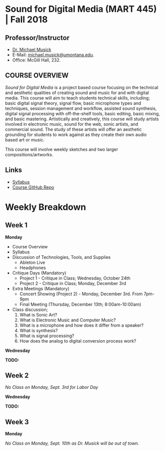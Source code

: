 # Sound for Digital Media (MART 445)  |  Fall 2018


## Professor/Instructor

- [Dr. Michael Musick](http://michaelmusick.com)
- E-Mail: [michael.musick@umontana.edu](mailto:michael.musick@umontana.edu).
- Office: McGill Hall, 232.


## COURSE OVERVIEW

_Sound for Digital Media_ is a project based course focusing on the technical and aesthetic qualities of creating sound and music for and with digital media. This course will aim to teach students technical skills, including; basic digital signal theory, signal flow, basic microphone types and techniques, session management and workflow, assisted sound synthesis, digital signal processing with off-the-shelf tools, basic editing, basic mixing, and basic mastering. Artistically and creatively, this course will study artists involved in electronic music, sound for the web, sonic artists, and commercial sound. The study of these artists will offer an aesthetic grounding for students to work against as they create their own audio based art or music.

This course will involve weekly sketches and two larger compositions/artworks.


## Links

- [Syllabus](https://github.com/Montana-Media-Arts/445-sound-for-digital-media/tree/master/Syllabus.md)
- [Course GitHub Repo](https://github.com/Montana-Media-Arts/445-sound-for-digital-media)


# Weekly Breakdown

## Week 1

**Monday**

- Course Overview
- Syllabus
- Discussion of Technologies, Tools, and Supplies
    - Ableton Live
    - Headphones
- Critique Days (Mandatory)
    - Project 1 - Critique in Class; Wednesday, October 24th
    - Project 2 - Critique in Class; Monday, December 3rd
- Extra Meetings (Mandatory)
    - Concert Showing (Project 2) - Monday, December 3rd. From 7pm-9pm
    - Final Meeting (Thursday, December 13th; 8:00am-10:00am)
- Class discussion;
    1. What is Sonic Art?
    2. What is Electronic Music and Computer Music?
    3. What is a microphone and how does it differ from a speaker?
    4. What is synthesis?
    5. What is signal processing?
    6. How does the analog to digital conversion process work?

**Wednesday**


**TODO:**


## Week 2

_No Class on Monday, Sept. 3rd for Labor Day_


**Wednesday**


**TODO:**


## Week 3

**Monday**

_No Class on Monday, Sept. 10th as Dr. Musick will be out of town._
